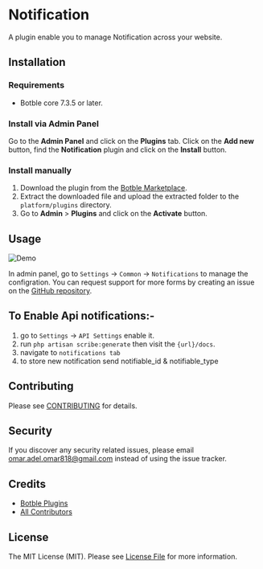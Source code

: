 # Notification

A plugin enable you to manage Notification across your website.

## Installation

### Requirements

* Botble core 7.3.5 or later.

### Install via Admin Panel

Go to the **Admin Panel** and click on the **Plugins** tab. Click on the **Add new** button, find the **Notification** plugin and click on the **Install** button.

### Install manually

1. Download the plugin from
   the [Botble Marketplace](https://marketplace.botble.com/products/Botble-plugins/notification).
2. Extract the downloaded file and upload the extracted folder to the `platform/plugins` directory.
3. Go to **Admin** > **Plugins** and click on the **Activate** button.

## Usage

![Demo](./art/demo.gif)

In admin panel, go to `Settings` -> `Common` -> `Notifications` to manage the configration.
You can request support for more forms by creating an issue on the [GitHub repository](../../issues).

## To Enable Api notifications:-
   1. go to `Settings` -> `API Settings`  enable it.
   2. run `php artisan scribe:generate` then visit the `{url}/docs`.
   3. navigate to `notifications tab`
   4. to store new notification send notifiable_id & notifiable_type
   
## Contributing

Please see [CONTRIBUTING](CONTRIBUTING.md) for details.

## Security

If you discover any security related issues, please email omar.adel.omar818@gmail.com instead of using the issue tracker.

## Credits

* [Botble Plugins](https://github.com/Botble-plugins)
* [All Contributors](../../contributors)

## License

The MIT License (MIT). Please see [License File](LICENSE) for more information.
